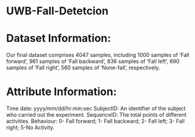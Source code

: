 # UWB-Fall-Detetcion

# Dataset Information:
Our final dataset comprises 4047 samples, including 1000 samples of ‘Fall forward’, 961 samples of ‘Fall backward’, 836 samples of ‘Fall left’, 690 samples of ‘Fall
right’, 560 samples of ‘None-fall’, respectively. 

# Attribute Information:
Time date: yyyy/mm/dd/hr:min:sec 
SubjectID: An identifier of the subject who carried out the experiment.
SequenceID: The total points of different activities. 
Behaviour: 0- Fall forward; 1- Fall backward; 2- Fall left; 3- Fall right; 5-No Activity. 
